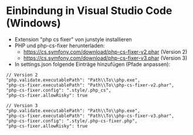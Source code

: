 # Einbindung in Visual Studio Code (Windows)

- Extension "php cs fixer" von junstyle installieren
- PHP und php-cs-fixer herunterladen:
  - <https://cs.symfony.com/download/php-cs-fixer-v2.phar> (Version 2)
  - <https://cs.symfony.com/download/php-cs-fixer-v3.phar> (Version 3)
- In settings.json folgende Einträge hinzufügen (Pfade anpassen):

```text
// Version 2
"php.validate.executablePath": "Path\\To\\php.exe",
"php-cs-fixer.executablePath": "Path\\To\\php-cs-fixer-v2.phar",
"php-cs-fixer.config": ".style/.php_cs",
"php-cs-fixer.allowRisky": true
```

```text
// Version 3
"php.validate.executablePath": "Path\\To\\php.exe",
"php-cs-fixer.executablePath": "Path\\To\\php-cs-fixer-v3.phar",
"php-cs-fixer.config": ".style/.php-cs-fixer.php",
"php-cs-fixer.allowRisky": true
```

